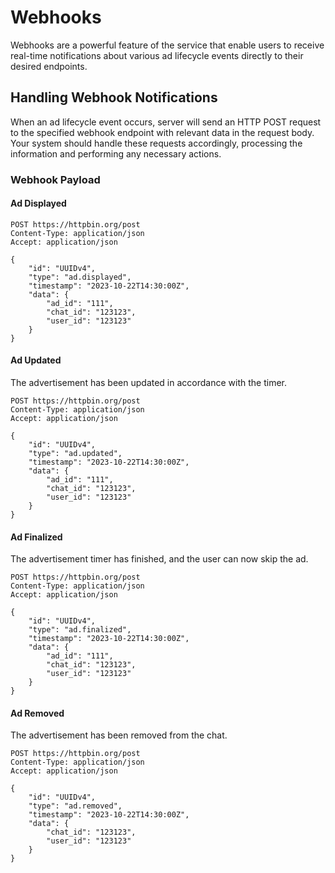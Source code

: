 # Webhooks

Webhooks are a powerful feature of the service that enable users to receive real-time notifications about various ad lifecycle events directly to their desired endpoints.

## Handling Webhook Notifications

When an ad lifecycle event occurs, server will send an HTTP POST request to the specified webhook endpoint with relevant data in the request body. Your system should handle these requests accordingly, processing the information and performing any necessary actions.

### Webhook Payload

#### Ad Displayed

```http request
POST https://httpbin.org/post
Content-Type: application/json
Accept: application/json

{
    "id": "UUIDv4",
    "type": "ad.displayed",
    "timestamp": "2023-10-22T14:30:00Z",
    "data": {
        "ad_id": "111",
        "chat_id": "123123",
        "user_id": "123123"
    }
}
```

#### Ad Updated

The advertisement has been updated in accordance with the timer.

```http request
POST https://httpbin.org/post
Content-Type: application/json
Accept: application/json

{
    "id": "UUIDv4",
    "type": "ad.updated",
    "timestamp": "2023-10-22T14:30:00Z",
    "data": {
        "ad_id": "111",
        "chat_id": "123123",
        "user_id": "123123"
    }
}
```

#### Ad Finalized

The advertisement timer has finished, and the user can now skip the ad.

```http request
POST https://httpbin.org/post
Content-Type: application/json
Accept: application/json

{
    "id": "UUIDv4",
    "type": "ad.finalized",
    "timestamp": "2023-10-22T14:30:00Z",
    "data": {
        "ad_id": "111",
        "chat_id": "123123",
        "user_id": "123123"
    }
}
```

#### Ad Removed

The advertisement has been removed from the chat.

```http request
POST https://httpbin.org/post
Content-Type: application/json
Accept: application/json

{
    "id": "UUIDv4",
    "type": "ad.removed",
    "timestamp": "2023-10-22T14:30:00Z",
    "data": {
        "chat_id": "123123",
        "user_id": "123123"
    }
}
```
